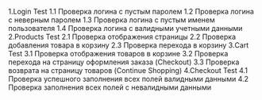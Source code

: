1.Login Test
 1.1 Проверка логина с пустым паролем
 1.2 Проверка логина с неверным паролем
 1.3 Проверка логина с пустым именем пользователя
 1.4 Проверка логина с валидными учетными данными
2.Products Test
 2.1 Проверка отображения страницы
 2.2 Проверка добавления товара в корзину
 2.3 Проверка перехода в корзину
3.Cart Test
 3.1 Проверка отображения товаров в корзине
 3.2 Проверка перехода на страницу оформления заказа (Checkout)
 3.3 Проверка возврата на страницу товаров (Continue Shopping)
4.Сheckout Test
 4.1 Проверка успешного заполнения всех полей валидными данными
 4.2 Проверка заполнения всех полей c невалидными данными